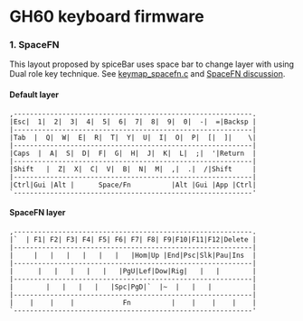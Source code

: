 GH60 keyboard firmware
======================

### 1. SpaceFN
This layout proposed by spiceBar uses space bar to change layer with using Dual role key technique. See [keymap_spacefn.c](keymap_spacefn.c) and [SpaceFN discussion](http://geekhack.org/index.php?topic=51069.0).

#### Default layer
    ,-----------------------------------------------------------.
    |Esc|  1|  2|  3|  4|  5|  6|  7|  8|  9|  0|  -|  =|Backsp |
    |-----------------------------------------------------------|
    |Tab  |  Q|  W|  E|  R|  T|  Y|  U|  I|  O|  P|  [|  ]|    \|
    |-----------------------------------------------------------|
    |Caps  |  A|  S|  D|  F|  G|  H|  J|  K|  L|  ;|  '|Return  |
    |-----------------------------------------------------------|
    |Shift   |  Z|  X|  C|  V|  B|  N|  M|  ,|  .|  /|Shift     |
    |-----------------------------------------------------------|
    |Ctrl|Gui |Alt |      Space/Fn          |Alt |Gui |App |Ctrl|
    `-----------------------------------------------------------'
#### SpaceFN layer
    ,-----------------------------------------------------------.
    |`  | F1| F2| F3| F4| F5| F6| F7| F8| F9|F10|F11|F12|Delete |
    |-----------------------------------------------------------|
    |     |   |   |   |   |   |   |Hom|Up |End|Psc|Slk|Pau|Ins  |
    |-----------------------------------------------------------|
    |      |   |   |   |   |   |PgU|Lef|Dow|Rig|   |   |        |
    |-----------------------------------------------------------|
    |        |   |   |   |   |Spc|PgD|`  |~  |   |   |          |
    |-----------------------------------------------------------|
    |    |    |    |            Fn          |    |    |    |    |
    `-----------------------------------------------------------'
